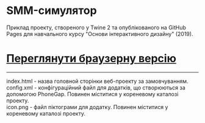 # SMM-симулятор
Приклад проекту, створеного у Twine 2 та опублікованого на GitHub Pages для навчального курсу "Основи інтерактивного дизайну" (2019).
# [Переглянути браузерну версію](https://aeternia-ua.github.io/SMM-Simulator/)

---
index.html - назва головной сторінки веб-проекту за замовчуванням.  
config.xml - конфігураційний файл для додатків, що створюються за допомогою PhoneGap. Повинен міститися у кореневому каталозі проекту.  
icon.png - файл піктограми для додатку. Повинен міститися у кореневому каталозі проекту.  
